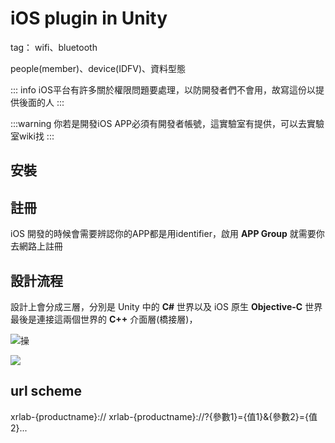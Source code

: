 # iOS plugin in Unity

tag： wifi、bluetooth

people(member)、device(IDFV)、資料型態

::: info
iOS平台有許多關於權限問題要處理，以防開發者們不會用，故寫這份以提供後面的人
:::

:::warning
你若是開發iOS APP必須有開發者帳號，這實驗室有提供，可以去實驗室wiki找
:::

## 安裝

## 註冊

iOS 開發的時候會需要辨認你的APP都是用identifier，啟用 **APP Group** 就需要你去網路上註冊

## 設計流程

設計上會分成三層，分別是 Unity 中的 **C#** 世界以及 iOS 原生 **Objective-C** 世界
最後是連接這兩個世界的 **C++** 介面層(橋接層)，

![操](https://g0v.hackmd.io/_uploads/BkvdrWhXle.png)

![](https://g0v.hackmd.io/_uploads/rJxWsrbhQeg.png)

## url scheme
xrlab-{productname}://
xrlab-{productname}://?{參數1}={值1}&{參數2}={值2}...
